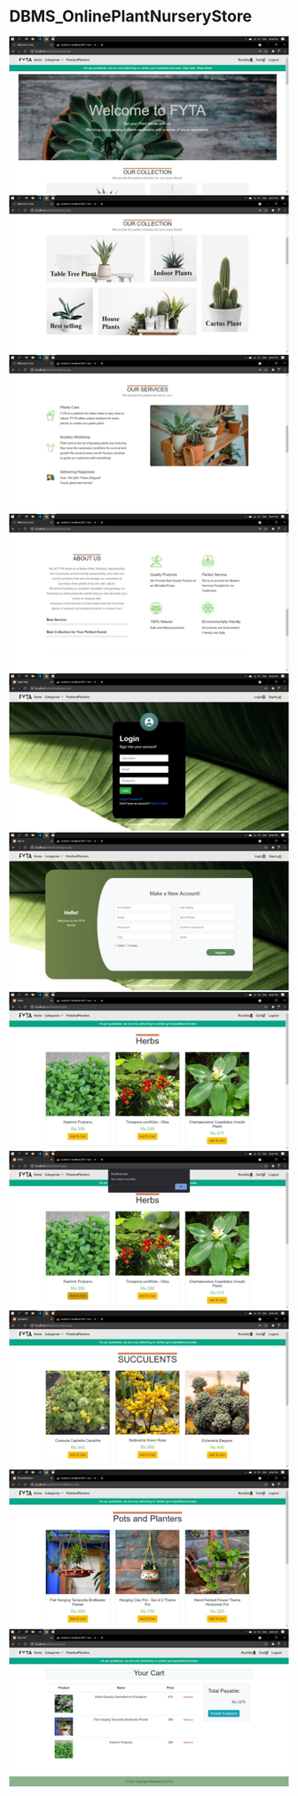 # DBMS_OnlinePlantNurseryStore
![](Project%20Photos/IMG-20210630-WA0088.jpg)
![](Project%20Photos/IMG-20210630-WA0087.jpg)
![](Project%20Photos/IMG-20210630-WA0080.jpg)
![](Project%20Photos/IMG-20210630-WA0086.jpg)
![](Project%20Photos/IMG-20210630-WA0089.jpg)
![](Project%20Photos/IMG-20210630-WA0079.jpg)
![](Project%20Photos/IMG-20210630-WA0081.jpg)
![](Project%20Photos/IMG-20210630-WA0084.jpg)
![](Project%20Photos/IMG-20210630-WA0085.jpg)
![](Project%20Photos/IMG-20210630-WA0083.jpg)
![](Project%20Photos/IMG-20210630-WA0082.jpg)
